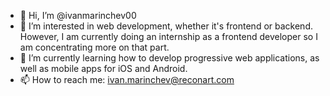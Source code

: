 - 👋 Hi, I’m @ivanmarinchev00
- 👀 I’m interested in web development, whether it's frontend or backend. However, I am currently doing an internship as a frontend developer so I am concentrating more on that part.
- 🌱 I’m currently learning how to develop progressive web applications, as well as mobile apps for iOS and Android. 
- 📫 How to reach me: ivan.marinchev@reconart.com 
